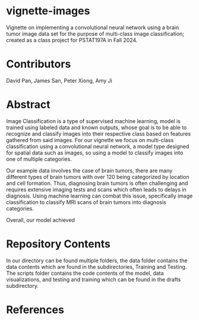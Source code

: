 # vignette-images
Vignette on implementing a convolutional neural network using a brain tumor image data set for the purpose of multi-class image classification; created as a class project for PSTAT197A in Fall 2024.

# Contributors
David Pan, James San, Peter Xiong, Amy Ji

# Abstract
Image Classification is a type of supervised machine learning, model is trained using labeled data and known outputs, whose goal is to be able to recognize and classify images into their respective class based on features gathered from said images. For our vignette we focus on multi-class classification using a convolutional neural network, a model type designed for spatial data such as images, so using a model to classify images into one of multiple categories. 

Our example data involves the case of brain tumors, there are many different types of brain tumors with over 120 being categorized by location and cell formation. Thus, diagnosing brain tumors is often challenging and requires extensive imaging tests and scans which often leads to delays in diagnosis. Using machine learning can combat this issue, specifically image classification to classify MRI scans of brain tumors into diagnosis categories.

Overall, our model achieved 

# Repository Contents

In our directory can be found multiple folders, the data folder contains the data contents which are found in the subdirectories, Training and Testing. The scripts folder contains the code contents of the model, data visualizations, and testing and training which can be found in the drafts subdirectory.

# References
